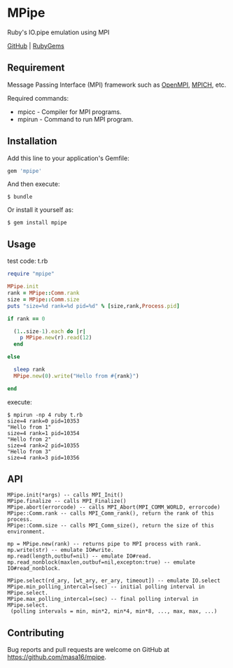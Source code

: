 # MPipe

Ruby's IO.pipe emulation using MPI

[GitHub](https://github.com/masa16/mpipe) | [RubyGems](https://rubygems.org/gems/mpipe)

## Requirement

Message Passing Interface (MPI) framework such as
[OpenMPI](https://www.open-mpi.org/), [MPICH](https://www.mpich.org/), etc.

Required commands:
* mpicc - Compiler for MPI programs.
* mpirun - Command to run MPI program.

## Installation

Add this line to your application's Gemfile:

```ruby
gem 'mpipe'
```

And then execute:

    $ bundle

Or install it yourself as:

    $ gem install mpipe

## Usage

test code: t.rb
```ruby
require "mpipe"

MPipe.init
rank = MPipe::Comm.rank
size = MPipe::Comm.size
puts "size=%d rank=%d pid=%d" % [size,rank,Process.pid]

if rank == 0

  (1..size-1).each do |r|
    p MPipe.new(r).read(12)
  end

else

  sleep rank
  MPipe.new(0).write("Hello from #{rank}")

end
```

execute:
```
$ mpirun -np 4 ruby t.rb
size=4 rank=0 pid=10353
"Hello from 1"
size=4 rank=1 pid=10354
"Hello from 2"
size=4 rank=2 pid=10355
"Hello from 3"
size=4 rank=3 pid=10356
```

## API

```
MPipe.init(*args) -- calls MPI_Init()
MPipe.finalize -- calls MPI_Finalize()
MPipe.abort(errorcode) -- calls MPI_Abort(MPI_COMM_WORLD, errorcode)
MPipe::Comm.rank -- calls MPI_Comm_rank(), return the rank of this process.
MPipe::Comm.size -- calls MPI_Comm_size(), return the size of this environment.

mp = MPipe.new(rank) -- returns pipe to MPI process with rank.
mp.write(str) -- emulate IO#write.
mp.read(length,outbuf=nil) -- emulate IO#read.
mp.read_nonblock(maxlen,outbuf=nil,excepton:true) -- emulate IO#read_nonblock.

MPipe.select(rd_ary, [wt_ary, er_ary, timeout]) -- emulate IO.select
MPipe.min_polling_intercal=(sec) -- initial polling interval in MPipe.select.
MPipe.max_polling_intercal=(sec) -- final polling interval in MPipe.select.
 (polling intervals = min, min*2, min*4, min*8, ..., max, max, ...)
```

## Contributing

Bug reports and pull requests are welcome on GitHub at https://github.com/masa16/mpipe.
